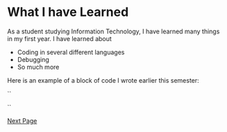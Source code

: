 # What I have Learned 
As a student studying Information Technology, I have learned many things in my first year.
I have learned about
* Coding in several different languages
* Debugging 
* So much more

Here is an example of a block of code I wrote earlier this semester:

``<!DOCTYPE html>
<html>
<head>
<meta charset="UTF-8">
<title>Fizz Buzz</title>
<script>

function fizzbuzz() {
	var display = document.getElementById('display');
	var displayHTML = "";
	for (i = 0; i < 100; i++) {
		displayHTML += "<p>" + i + "</p>";
	}
	display.innerHTML = displayHTML;
}

</script>

</head>

<body onload="fizzbuzz()">
<div id="display">

</div>
</body>

</html>``


[Next Page](INTEREST.md)
